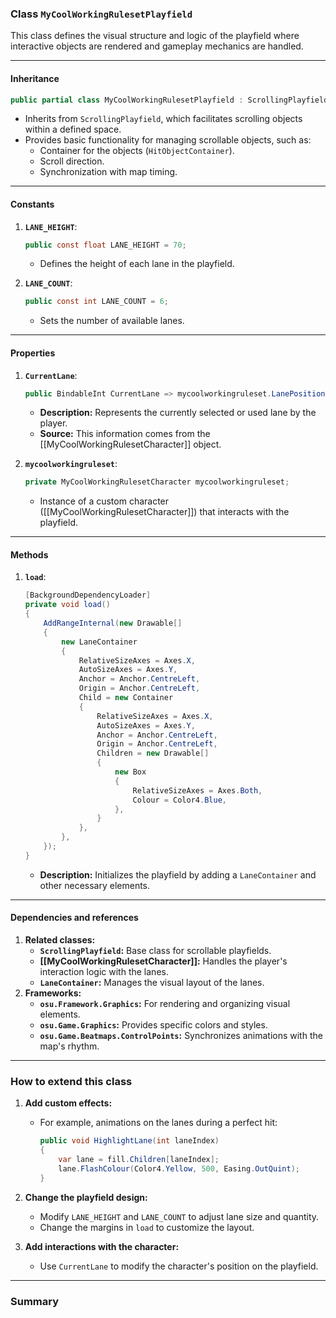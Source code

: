 ### **Class `MyCoolWorkingRulesetPlayfield`**

This class defines the visual structure and logic of the playfield where interactive objects are rendered and gameplay mechanics are handled.

---

#### **Inheritance**

```csharp
public partial class MyCoolWorkingRulesetPlayfield : ScrollingPlayfield
```

- Inherits from `ScrollingPlayfield`, which facilitates scrolling objects within a defined space.
- Provides basic functionality for managing scrollable objects, such as:
    - Container for the objects (`HitObjectContainer`).
    - Scroll direction.
    - Synchronization with map timing.

---

#### **Constants**

1. **`LANE_HEIGHT`**:

   ```csharp
   public const float LANE_HEIGHT = 70;
   ```

   - Defines the height of each lane in the playfield.
2. **`LANE_COUNT`**:

   ```csharp
   public const int LANE_COUNT = 6;
   ```

   - Sets the number of available lanes.

---

#### **Properties**

1. **`CurrentLane`**:

   ```csharp
   public BindableInt CurrentLane => mycoolworkingruleset.LanePosition;
   ```

   - **Description:** Represents the currently selected or used lane by the player.
   - **Source:** This information comes from the [[MyCoolWorkingRulesetCharacter]] object.
2. **`mycoolworkingruleset`**:

   ```csharp
   private MyCoolWorkingRulesetCharacter mycoolworkingruleset;
   ```

   - Instance of a custom character ([[MyCoolWorkingRulesetCharacter]]) that interacts with the playfield.

---

#### **Methods**

1. **`load`**:

   ```csharp
   [BackgroundDependencyLoader]
   private void load()
   {
       AddRangeInternal(new Drawable[]
       {
           new LaneContainer
           {
               RelativeSizeAxes = Axes.X,
               AutoSizeAxes = Axes.Y,
               Anchor = Anchor.CentreLeft,
               Origin = Anchor.CentreLeft,
               Child = new Container
               {
                   RelativeSizeAxes = Axes.X,
                   AutoSizeAxes = Axes.Y,
                   Anchor = Anchor.CentreLeft,
                   Origin = Anchor.CentreLeft,
                   Children = new Drawable[]
                   {
                       new Box
                       {
                           RelativeSizeAxes = Axes.Both,
                           Colour = Color4.Blue,
                       },
                   }
               },
           },
       });
   }
   ```

   - **Description:** Initializes the playfield by adding a `LaneContainer` and other necessary elements.

---

#### **Dependencies and references**

1. **Related classes:**
   - **`ScrollingPlayfield`:** Base class for scrollable playfields.
   - **[[MyCoolWorkingRulesetCharacter]]:** Handles the player's interaction logic with the lanes.
   - **`LaneContainer`:** Manages the visual layout of the lanes.
2. **Frameworks:**
   - **`osu.Framework.Graphics`:** For rendering and organizing visual elements.
   - **`osu.Game.Graphics`:** Provides specific colors and styles.
   - **`osu.Game.Beatmaps.ControlPoints`:** Synchronizes animations with the map's rhythm.

---

### **How to extend this class**

1. **Add custom effects:**
   - For example, animations on the lanes during a perfect hit:

     ```csharp
     public void HighlightLane(int laneIndex)
     {
         var lane = fill.Children[laneIndex];
         lane.FlashColour(Color4.Yellow, 500, Easing.OutQuint);
     }
     ```

2. **Change the playfield design:**
   - Modify `LANE_HEIGHT` and `LANE_COUNT` to adjust lane size and quantity.
   - Change the margins in `load` to customize the layout.
3. **Add interactions with the character:**
   - Use `CurrentLane` to modify the character's position on the playfield.

---

### **Summary**


